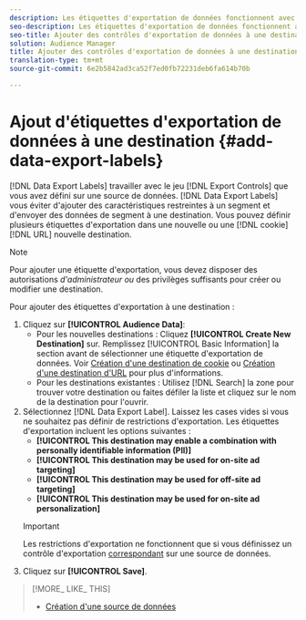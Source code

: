 ```yaml
---
description: Les étiquettes d'exportation de données fonctionnent avec les commandes d'exportation que vous avez définies sur une source de données. Les étiquettes d'exportation de données vous empêchent d'ajouter des caractéristiques restreintes à un segment et d'envoyer des données de segment à une destination. Vous pouvez définir plusieurs étiquettes d'exportation dans un cookie ou une destination d'URL nouveau ou existant.
seo-description: Les étiquettes d'exportation de données fonctionnent avec les commandes d'exportation que vous avez définies sur une source de données. Les étiquettes d'exportation de données vous empêchent d'ajouter des caractéristiques restreintes à un segment et d'envoyer des données de segment à une destination. Vous pouvez définir plusieurs étiquettes d'exportation dans un cookie ou une destination d'URL nouveau ou existant.
seo-title: Ajouter des contrôles d'exportation de données à une destination
solution: Audience Manager
title: Ajouter des contrôles d'exportation de données à une destination
translation-type: tm+mt
source-git-commit: 6e2b5842ad3ca52f7ed0fb72231deb6fa614b70b

---
```




# Ajout d'étiquettes d'exportation de données à une destination {#add-data-export-labels}

[!DNL Data Export Labels] travailler avec le jeu [!DNL Export Controls] que vous avez défini sur une source de données. [!DNL Data Export Labels] vous éviter d'ajouter des caractéristiques restreintes à un segment et d'envoyer des données de segment à une destination. Vous pouvez définir plusieurs étiquettes d'exportation dans une nouvelle ou une [!DNL cookie][!DNL URL] nouvelle destination.

>[!NOTE]
>
>Pour ajouter une étiquette d'exportation, vous devez disposer des autorisations *d'administrateur ou* des privilèges suffisants pour créer ou modifier une destination.

<!-- t_export_labels.xml -->

Pour ajouter des étiquettes d'exportation à une destination :

1. Cliquez sur **[!UICONTROL Audience Data]**:
   * Pour les nouvelles destinations : Cliquez **[!UICONTROL Create New Destination]** sur. Remplissez [!UICONTROL Basic Information] la section avant de sélectionner une étiquette d'exportation de données. Voir [Création d'une destination de cookie](../../features/destinations/manage-destinations.md#create-cookie-destination) ou [Création d'une destination d'URL](../../features/destinations/manage-destinations.md#configure-url-destination) pour plus d'informations.
   * Pour les destinations existantes : Utilisez [!DNL Search] la zone pour trouver votre destination ou faites défiler la liste et cliquez sur le nom de la destination pour l'ouvrir.
1. Sélectionnez [!DNL Data Export Label]. Laissez les cases vides si vous ne souhaitez pas définir de restrictions d'exportation. Les étiquettes d'exportation incluent les options suivantes :
   * **[!UICONTROL This destination may enable a combination with personally identifiable information (PII)]**
   * **[!UICONTROL This destination may be used for on-site ad targeting]**
   * **[!UICONTROL This destination may be used for off-site ad targeting]**
   * **[!UICONTROL This destination may be used for on-site ad personalization]**
   >[!IMPORTANT]
   >
   >Les restrictions d'exportation ne fonctionnent que si vous définissez un contrôle d'exportation [correspondant](../../features/data-export-controls.md) sur une source de données.
1. Cliquez sur **[!UICONTROL Save]**.

>[!MORE_ LIKE_ THIS]
>
>* [Création d'une source de données](../../features/manage-datasources.md#create-data-source)